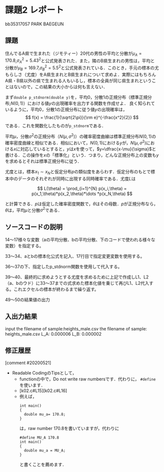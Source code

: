 # 課題2 レポート

bb35317057 PARK BAEGEUN

## 課題

住んでるA県で生まれた（ジモティー）20代の男性の平均と分散が$\mu_{A}=170.8$,$\sigma^2_{A}={5.43}^2$と公式発表された．また，隣のB県生まれの男性は，平均と分散が$\mu_{B}=169.7$,$\sigma^2_{B}={5.5}^2$と公式発表されている．このとき，手元の標本の尤もらしさ（尤度）をA県生まれとB県生まれについて求めよ．実際にはもちろんA県・B県以外の県で生まれる人もいるし，標本の全員が同じ県生まれということはないので，この結果の大小からは何も言えない．
   
まず`double p_stdnorm(double y)`を，平均0，分散1の正規分布（標準正規分布;$N(0,1)$）における値$y$の出現確率を出力する関数を作成せよ．
良く知られているように，平均0，分散1の正規分布に従う値$y$の出現確率は，
$$
  f(x) = \frac{1}{\sqrt{2\pi}}{\rm e}^{-\frac{x^2}{2}}
$$
である．これを関数化したものが`p_stdnorm`である．

平均$\mu$，分散$\sigma^2$の正規分布（$N(\mu,\sigma^2)$）の確率密度曲線は標準正規分布$N(0,1)$の確率密度曲線と相似である．相似において，$N(0,1)$における$y$が，$N(\mu,\sigma^2)$における$x$に対応しているとすると，$y$は$x$を使って，$y=\dfrac{x-\mu}{\sigma}$と書ける．この操作を$x$の「標準化」という．つまり，どんな正規分布上の変数も$y$を求めるとそれは標準正規分布に従う．

尤度とは，標本$x_1\sim x_N$と仮定分布$p$の類似度をあらわす．仮定分布のもとで標本中のデータのそれぞれが同時に出現する同時確率である．尤度$L$は

$$
L(\theta) = \prod_{i=1}^{N} p(x_i,\theta) = p(x_1,\theta)*p(x_2,\theta)*\dots *p(x_N,\theta)
$$

と計算できる．$p$は仮定した確率密度関数で，$\theta$はその母数．$p$が正規分布なら，$\theta$は，平均$\mu$と分散$\sigma^2$である．

## ソースコードの説明

14〜17様々な変数（aの平均分散、bの平均分散、下のコードで使われる様々な変数）を指定する。

33〜34、aとbの標本化公式を記入、17行目で指定変更変数を使用する。

36〜37の下、指定したp_stdnorm関数を使用して代入する。

 39〜40、最終的に求めようとする尤度を求めるために上記で作成しL1、L2（a、bのウド）に33〜37までの式求めた標本化値を乗じて再びL1、L2代入する。これエクセルの標本が終わるまで繰り返す。

49〜50の結果値の出力

## 入出力結果

input the filename of sample:heights_male.csv
the filename of sample: heights_male.csv
L_A: 0.000006
L_B: 0.000002

## 修正履歴

[comment #20200521]
- Readable CodingのTipsとして，
  - functionの中で，Do not write raw numbersです．代わりに，
    `#define`を使います．
  - [k02.c#L15][k02.c#L16]
  - 例えば， 
    ```
    int main()
    {
      double mu_a= 170.8;
    }
    ```
    は，raw number 170.8を書いていますが，代わりに
    ```
    #define MU_A 170.8
    int main()
    {
      double mu_a = MU_A;
    }
    ```
    と書くことを薦めます．
    